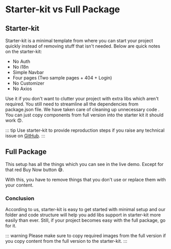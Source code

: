 # Starter-kit vs Full Package

## Starter-kit

Starter-kit is a minimal template from where you can start your project quickly instead of removing stuff that isn't needed. Below are quick notes on the starter-kit:

- No Auth
- No i18n
- Simple Navbar
- Four pages (Two sample pages + 404 + Login)
- No Customizer
- No Axios

Use it if you don't want to clutter your project with extra libs which aren't required. You still need to streamline all the dependencies from package.json file. We have taken care of cleaning up unnecessary code . You can just copy components from full version into the starter kit it should work 😍.

::: tip
Use starter-kit to provide reproduction steps if you raise any technical issue on [GitHub](/guide/overview/support.html).
:::

## Full Package

This setup has all the things which you can see in the live demo. Except for that red Buy Now button 😅.

With this, you have to remove things that you don't use or replace them with your content.

### Conclusion

According to us, starter-kit is easy to get started with minimal setup and our folder and code structure will help you add libs support in starter-kit more easily than ever. Still, if your project becomes easy with the full package, go for it.

::: warning
Please make sure to copy required images from the full version if you copy content from the full version to the starter-kit.
:::
